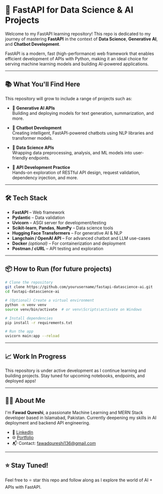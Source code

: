 # 🚀 FastAPI for Data Science & AI Projects

Welcome to my FastAPI learning repository! This repo is dedicated to my journey of mastering **FastAPI** in the context of **Data Science**, **Generative AI**, and **Chatbot Development**.

FastAPI is a modern, fast (high-performance) web framework that enables efficient development of APIs with Python, making it an ideal choice for serving machine learning models and building AI-powered applications.

---

## 📚 What You'll Find Here

This repository will grow to include a range of projects such as:

- 🤖 **Generative AI APIs**  
  Building and deploying models for text generation, summarization, and more.

- 💬 **Chatbot Development**  
  Creating intelligent, FastAPI-powered chatbots using NLP libraries and transformer models.

- 🔢 **Data Science APIs**  
  Wrapping data preprocessing, analysis, and ML models into user-friendly endpoints.

- 🔌 **API Development Practice**  
  Hands-on exploration of RESTful API design, request validation, dependency injection, and more.

---

## 🛠️ Tech Stack

- **FastAPI** – Web framework
- **Pydantic** – Data validation
- **Uvicorn** – ASGI server for development/testing
- **Scikit-learn**, **Pandas**, **NumPy** – Data science tools
- **Hugging Face Transformers** – For generative AI & NLP
- **Langchain / OpenAI API** – For advanced chatbot and LLM use-cases
- **Docker** *(optional)* – For containerization and deployment
- **Postman / cURL** – API testing and exploration

---

## 📦 How to Run (for future projects)

```bash
# Clone the repository
git clone https://github.com/yourusername/fastapi-datascience-ai.git
cd fastapi-datascience-ai

# (Optional) Create a virtual environment
python -m venv venv
source venv/bin/activate  # or venv\Scripts\activate on Windows

# Install dependencies
pip install -r requirements.txt

# Run the app
uvicorn main:app --reload
````

---

## 📈 Work In Progress

This repository is under active development as I continue learning and building projects. Stay tuned for upcoming notebooks, endpoints, and deployed apps!

---

## 🙋‍♂️ About Me

I'm **Fawad Qureshi**, a passionate Machine Learning and MERN Stack developer based in Islamabad, Pakistan. Currently deepening my skills in AI deployment and backend API engineering.

* 💼 [LinkedIn](https://www.linkedin.com/in/fawadqureshi-034481216)
* 🌐 [Portfolio](https://my-portfolio-onebeta-93.vercel.app/)
* 📬 Contact: [fawadqureshi136@gmail.com](mailto:fawadqureshi136@gmail.com)

---

## ⭐ Stay Tuned!

Feel free to ⭐ star this repo and follow along as I explore the world of AI + APIs with FastAPI.

